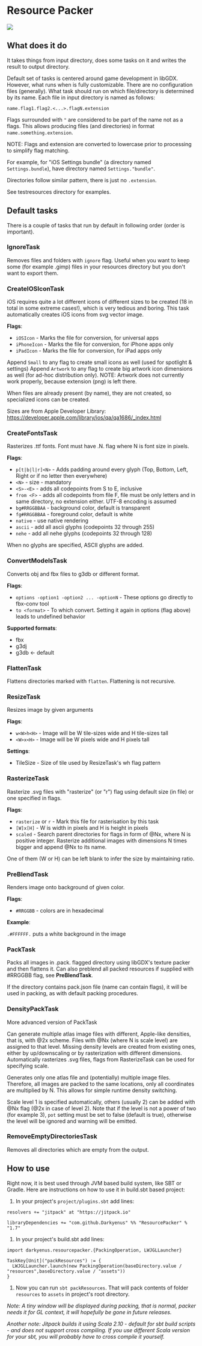 # Resource Packer #
[![](https://jitpack.io/v/Darkyenus/ResourcePacker.svg)](https://jitpack.io/#Darkyenus/ResourcePacker)

## What does it do ##

It takes things from input directory, does some tasks on it and writes the result to output directory.

Default set of tasks is centered around game development in libGDX. However, what runs when is fully customizable.
There are no configuration files (generally). What task should run on which file/directory is determined by its name.
Each file in input directory is named as follows:
```
name.flag1.flag2.<...>.flagN.extension
```
Flags surrounded with `"` are considered to be part of the name not as a flags.
This allows producing files (and directories) in format `name.something.extension`.

NOTE: Flags and extension are converted to lowercase prior to processing to simplify flag matching.

For example, for "iOS Settings bundle" (a directory named `Settings.bundle`),
have directory named `Settings."bundle"`.

Directories follow similar pattern, there is just no `.extension`.

See testresources directory for examples.

## Default tasks ##

There is a couple of tasks that run by default in following order (order is important).

### IgnoreTask
Removes files and folders with `ignore` flag. Useful when you want to keep some (for example .gimp)
files in your resources directory but you don't want to export them.

### CreateIOSIconTask
iOS requires quite a lot different icons of different sizes to be created (18 in total in some extreme cases!),
which is very tedious and boring.
This task automatically creates iOS icons from svg vector image.

**Flags**:
* `iOSIcon` - Marks the file for conversion, for universal apps
* `iPhoneIcon` - Marks the file for conversion, for iPhone apps only
* `iPadIcon` - Marks the file for conversion, for iPad apps only

Append `Small` to any flag to create small icons as well (used for spotlight & settings)
Append `Artwork` to any flag to create big artwork icon dimensions as well (for ad-hoc distribution only).
NOTE: Artwork does not currently work properly, because extension (png) is left there.
 
When files are already present (by name), they are not created, so specialized icons can be created.

Sizes are from Apple Developer Library:
https://developer.apple.com/library/ios/qa/qa1686/_index.html

### CreateFontsTask
Rasterizes .ttf fonts. Font must have .N. flag where N is font size in pixels.

**Flags**:
* `p[t|b|l|r]<N>` - Adds padding around every glyph (Top, Bottom, Left, Right or if no letter then everywhere)
* `<N>` - size - mandatory
* `<S>-<E>` - adds all codepoints from S to E, inclusive
* `from <F>` - adds all codepoints from file F, file must be only letters and in same directory, no extension either. UTF-8 encoding is assumed
* `bg#RRGGBBAA` - background color, default is transparent
* `fg#RRGGBBAA` - foreground color, default is white
* `native` - use native rendering
* `ascii` - add all ascii glyphs (codepoints 32 through 255)
* `nehe` - add all nehe glyphs (codepoints 32 through 128)

When no glyphs are specified, ASCII glyphs are added.

### ConvertModelsTask

Converts obj and fbx files to g3db or different format.

**Flags**:
* `options -option1 -option2 ... -optionN`  - These options go directly to fbx-conv tool
* `to <format>` - To which convert. Setting it again in options (flag above) leads to undefined behavior

**Supported formats**:
* fbx
* g3dj
* g3db <- default

### FlattenTask

Flattens directories marked with `flatten`. Flattening is not recursive.

### ResizeTask

Resizes image by given arguments

**Flags**:
* `w<W>h<H>` - Image will be W tile-sizes wide and H tile-sizes tall
* `<W>x<H>` - Image will be W pixels wide and H pixels tall

**Settings**:
* TileSize - Size of tile used by ResizeTask's w<W>h<H> flag pattern

### RasterizeTask

Rasterize .svg files with "rasterize" (or "r") flag using default size (in file) or one specified in flags.

**Flags**:
* `rasterize` or `r` - Mark this file for rasterisation by this task
* `[W]x[H]` - W is width in pixels and H is height in pixels
* `scaled` - Search parent directories for flags in form of @Nx, where N is positive integer.
Rasterize additional images with dimensions N times bigger and append @Nx to its name.

One of them (W or H) can be left blank to infer the size by maintaining ratio.

### PreBlendTask

Renders image onto background of given color.

**Flags**:
* `#RRGGBB` - colors are in hexadecimal

**Example**:

`.#FFFFFF.` puts a white background in the image

### PackTask

Packs all images in .pack. flagged directory using libGDX's texture packer and then flattens it.
Can also preblend all packed resources if supplied with #RRGGBB flag, see **PreBlendTask**.

If the directory contains pack.json file (name can contain flags),
it will be used in packing, as with default packing procedures.

### DensityPackTask

More advanced version of PackTask

Can generate multiple atlas image files with different, Apple-like densities, that is, with @2x scheme.
Files with @Nx (where N is scale level) are assigned to that level.
Missing density levels are created from existing ones, either by up/downscaling or by rasterization with different dimensions.
Automatically rasterizes .svg files, flags from RasterizeTask can be used for specifying scale.

Generates only one atlas file and (potentially) multiple image files.
Therefore, all images are packed to the same locations, only all coordinates are multiplied by N.
This allows for simple runtime density switching.
 
Scale level 1 is specified automatically, others (usually 2) can be added with @Nx flag (@2x in case of level 2).
Note that if the level is not a power of two (for example 3), `pot` setting must be set to false (default is true),
otherwise the level will be ignored and warning will be emitted.

### RemoveEmptyDirectoriesTask

Removes all directories which are empty from the output.


## How to use ##

Right now, it is best used through JVM based build system, like SBT or Gradle.
Here are instructions on how to use it in build.sbt based project:

1. In your project's `project/plugins.sbt` add lines:
```
resolvers += "jitpack" at "https://jitpack.io"

libraryDependencies += "com.github.Darkyenus" %% "ResourcePacker" % "1.7"
```
1. In your project's build.sbt add lines:
```
import darkyenus.resourcepacker.{PackingOperation, LWJGLLauncher}

TaskKey[Unit]("packResources") := {
  LWJGLLauncher.launch(new PackingOperation(baseDirectory.value / "resources",baseDirectory.value / "assets"))
}
```
1. Now you can run `sbt packResources`. That will pack contents of folder `resources` to `assets` in project's root directory.

_Note: A tiny window will be displayed during packing, that is normal, packer needs it for GL context, it will hopefully be gone in future releases._

_Another note: Jitpack builds it using Scala 2.10 - default for sbt build scripts - and does not support cross compiling. If you use different Scala version for your sbt, you will probably have to cross compile it yourself._
